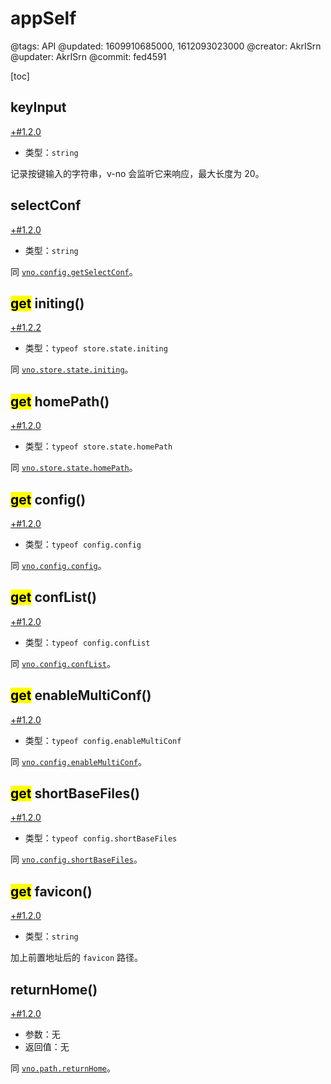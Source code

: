 # appSelf

@tags: API
@updated: 1609910685000, 1612093023000
@creator: AkrISrn
@updater: AkrISrn
@commit: fed4591

[toc]

## keyInput

[+#1.2.0](/snippets/version-when-last-update.md)

- 类型：`string`

记录按键输入的字符串，v-no 会监听它来响应[](/docs/custom-input-bind.md "#")，最大长度为 20。

## selectConf

[+#1.2.0](/snippets/version-when-last-update.md)

- 类型：`string`

同 [`vno.config.getSelectConf`](/api/config.md "#h2-1")。

## <mark>get</mark> initing()

[+#1.2.2](/snippets/version-when-last-update.md)

- 类型：`typeof store.state.initing`

同 [`vno.store.state.initing`](/api/store.md "#h2-1")。

## <mark>get</mark> homePath()

[+#1.2.0](/snippets/version-when-last-update.md)

- 类型：`typeof store.state.homePath`

同 [`vno.store.state.homePath`](/api/store.md "#h2-1")。

## <mark>get</mark> config()

[+#1.2.0](/snippets/version-when-last-update.md)

- 类型：`typeof config.config`

同 [`vno.config.config`](/api/config.md "#h2-2")。

## <mark>get</mark> confList()

[+#1.2.0](/snippets/version-when-last-update.md)

- 类型：`typeof config.confList`

同 [`vno.config.confList`](/api/config.md "#h2-3")。

## <mark>get</mark> enableMultiConf()

[+#1.2.0](/snippets/version-when-last-update.md)

- 类型：`typeof config.enableMultiConf`

同 [`vno.config.enableMultiConf`](/api/config.md "#h2-4")。

## <mark>get</mark> shortBaseFiles()

[+#1.2.0](/snippets/version-when-last-update.md)

- 类型：`typeof config.shortBaseFiles`

同 [`vno.config.shortBaseFiles`](/api/config.md "#h2-6")。

## <mark>get</mark> favicon()

[+#1.2.0](/snippets/version-when-last-update.md)

- 类型：`string`

加上前置地址后的 `favicon` 路径。

## returnHome()

[+#1.2.0](/snippets/version-when-last-update.md)

- 参数：无
- 返回值：无

同 [`vno.path.returnHome`](/api/path.md "#h2-22")。
